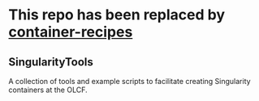 # This repo has been replaced by  [container-recipes](https://github.com/olcf/container-recipes)

## SingularityTools
A collection of tools and example scripts to facilitate creating Singularity containers at the OLCF.
